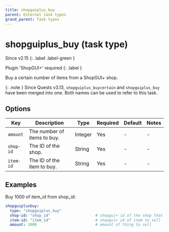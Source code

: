 ```yaml
---
title: shopguiplus_buy
parent: External task types
grand_parent: Task types
---
```


# shopguiplus_buy (task type)

Since v2.15
{: .label .label-green }

Plugin 'ShopGUI+' required
{: .label }

Buy a certain number of items from a ShopGUI+ shop.

{: .note }
Since Quests v3.13, `shopguiplus_buycertain` and `shopguiplus_buy` have
been merged into one. Both names can be used to refer to this task.

## Options

| Key       | Description                 | Type    | Required | Default | Notes |
|-----------|-----------------------------|---------|----------|---------|-------|
| `amount`  | The number of items to buy. | Integer | Yes      | \-      | \-    |
| `shop-id` | The ID of the shop.         | String  | Yes      | \-      | \-    |
| `item-id` | The ID of the item to buy.  | String  | Yes      | \-      | \-    |

## Examples

Buy 1000 of item_id from shop_id:

``` yaml
shopguiplusbuy:
  type: "shopguiplus_buy"
  shop-id: "shop_id"                    # shopgui+ id of the shop that contains the item.
  item-id: "item_id"                    # shopgui+ id of item to sell
  amount: 1000                          # amount of thing to sell
```
